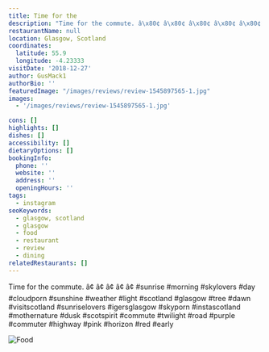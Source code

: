 ```yaml
---
title: Time for the
description: "Time for the commute. â\x80¢ â\x80¢ â\x80¢ â\x80¢ â\x80¢ #sunrise #morning #skylovers #day #cloudporn #sunshine #weather #light #scotland #glasgow #tree #dawn #visitscotland #sunriselovers #igers"
restaurantName: null
location: Glasgow, Scotland
coordinates:
  latitude: 55.9
  longitude: -4.23333
visitDate: '2018-12-27'
author: GusMack1
authorBio: ''
featuredImage: "/images/reviews/review-1545897565-1.jpg"
images:
  - '/images/reviews/review-1545897565-1.jpg'

cons: []
highlights: []
dishes: []
accessibility: []
dietaryOptions: []
bookingInfo:
  phone: ''
  website: ''
  address: ''
  openingHours: ''
tags:
  - instagram
seoKeywords:
  - glasgow, scotland
  - glasgow
  - food
  - restaurant
  - review
  - dining
relatedRestaurants: []
---
```


Time for the commute.
â¢
â¢
â¢
â¢
â¢
#sunrise #morning #skylovers #day #cloudporn #sunshine #weather #light #scotland #glasgow #tree #dawn #visitscotland #sunriselovers #igersglasgow #skyporn #instascotland #mothernature #dusk #scotspirit #commute #twilight #road #purple #commuter #highway #pink #horizon #red #early

![Food](/images/reviews/review-1545897565-1.jpg)
